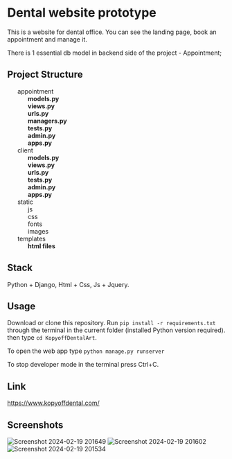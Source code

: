 # Dental website prototype
This is a website for dental office. You can see the landing page, book an appointment and manage it.

There is 1 essential db model in backend side of the project - Appointment;

## Project Structure
<ul class="project-tree" style="list-style-type:none;margin: 0">
    <li>
        <span>appointment</span>
        <ul style="list-style-type:none;margin: 0">
            <li><span><b>models.py</b></span></li>   
            <li><span><b>views.py</b></span></li>
            <li><span><b>urls.py</b></span></li>   
            <li><span><b>managers.py</b></span></li>   
            <li><span><b>tests.py</b></span></li>   
            <li><span><b>admin.py</b></span></li>
            <li><span><b>apps.py</b></span></li>   
        </ul>
    </li>
    <li>
        <span>client</span>
        <ul style="list-style-type:none;margin: 0">
            <li><span><b>models.py</b></span></li>   
            <li><span><b>views.py</b></span></li>
            <li><span><b>urls.py</b></span></li>   
            <li><span><b>tests.py</b></span></li>   
            <li><span><b>admin.py</b></span></li>
            <li><span><b>apps.py</b></span></li>   
        </ul>
    </li>
    <li>
        <span>static</span>
        <ul style="list-style-type:none;margin: 0">
            <li><span>js</span></li>
            <li><span>css</span></li>
            <li><span>fonts</span></li>
            <li><span>images</span></li>
        </ul>
    </li>
    <li>
        <span>templates</span>
        <ul style="list-style-type:none;margin: 0">
            <li><span><b>html files</b></span></li>        
        </ul>
    </li>
</ul>

## Stack
Python + Django, Html + Css, Js + Jquery.

## Usage
Download or clone this repository. Run `pip install -r requirements.txt` through the terminal in the current folder (installed Python version required). then type `cd KopyoffDentalArt`.

To open the web app type `python manage.py runserver`

To stop developer mode in the terminal press Ctrl+C.

## Link
https://www.kopyoffdental.com/

## Screenshots
![Screenshot 2024-02-19 201649](https://github.com/VladGaranovskyi/DentalWebsitePrototype/assets/114082118/cac7dc9c-f9c0-4c40-b320-5d11e40bbc7c)
![Screenshot 2024-02-19 201602](https://github.com/VladGaranovskyi/DentalWebsitePrototype/assets/114082118/5ed7f50b-0d68-4b2d-99ae-354e05c86c6e)
![Screenshot 2024-02-19 201534](https://github.com/VladGaranovskyi/DentalWebsitePrototype/assets/114082118/872757d4-0d1e-4358-8867-f762fadf981b)

